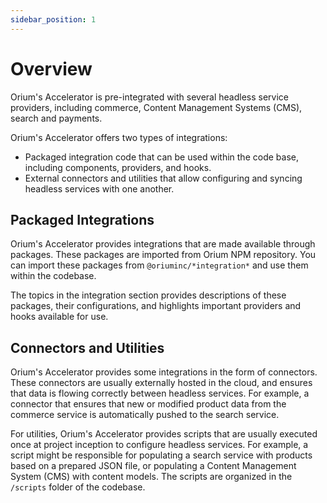 ```yaml
---
sidebar_position: 1
---
```

# Overview

Orium's Accelerator is pre-integrated with several headless service providers, including commerce, Content Management Systems (CMS), search and payments.

Orium's Accelerator offers two types of integrations:

* Packaged integration code that can be used within the code base, including components, providers, and hooks.
* External connectors and utilities that allow configuring and syncing headless services with one another.

## Packaged Integrations

Orium's Accelerator provides integrations that are made available through packages. These packages are imported from Orium NPM repository. You can import these packages from `@oriuminc/*integration*` and use them within the codebase.

The topics in the integration section provides descriptions of these packages, their configurations, and highlights important providers and hooks available for use.

## Connectors and Utilities

Orium's Accelerator provides some integrations in the form of connectors. These connectors are usually externally hosted in the cloud, and ensures that data is flowing correctly between headless services. For example, a connector that ensures that new or modified product data from the commerce service is automatically pushed to the search service.

For utilities, Orium's Accelerator provides scripts that are usually executed once at project inception to configure headless services. For example, a script might be responsible for populating a search service with products based on a prepared JSON file, or populating a Content Management System (CMS) with content models. The scripts are organized in the `/scripts` folder of the codebase.

